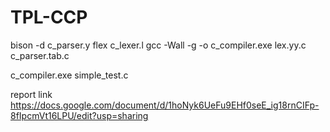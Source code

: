 # TPL-CCP

bison -d c_parser.y
flex c_lexer.l
gcc -Wall -g -o c_compiler.exe lex.yy.c c_parser.tab.c

c_compiler.exe simple_test.c


report link 
https://docs.google.com/document/d/1hoNyk6UeFu9EHf0seE_ig18rnCIFp-8fIpcmVt16LPU/edit?usp=sharing

